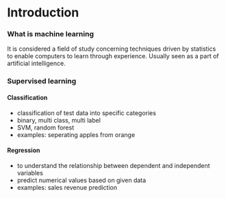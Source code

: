 # Introduction
### What is machine learning
It is considered a field of study concerning techniques driven by statistics to enable computers to learn through experience. Usually seen as a part of artificial intelligence.

### Supervised learning
#### Classification                                  
- classification of test data into specific categories
- binary, multi class, multi label
- SVM, random forest
- examples: seperating apples from orange
#### Regression                                 
- to understand the relationship between dependent and independent variables
- predict numerical values based on given data
- examples: sales revenue prediction

